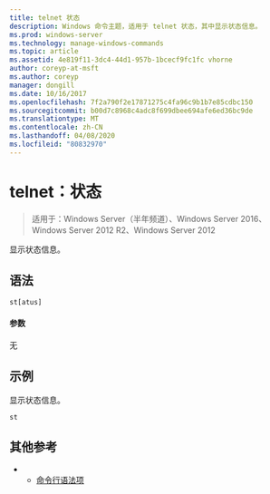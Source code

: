 ```yaml
---
title: telnet 状态
description: Windows 命令主题，适用于 telnet 状态，其中显示状态信息。
ms.prod: windows-server
ms.technology: manage-windows-commands
ms.topic: article
ms.assetid: 4e819f11-3dc4-44d1-957b-1bcecf9fc1fc vhorne
author: coreyp-at-msft
ms.author: coreyp
manager: dongill
ms.date: 10/16/2017
ms.openlocfilehash: 7f2a790f2e17871275c4fa96c9b1b7e85cdbc150
ms.sourcegitcommit: b00d7c8968c4adc8f699dbee694afe6ed36bc9de
ms.translationtype: MT
ms.contentlocale: zh-CN
ms.lasthandoff: 04/08/2020
ms.locfileid: "80832970"
---
```

# <a name="telnet-status"></a>telnet：状态

>适用于：Windows Server（半年频道）、Windows Server 2016、Windows Server 2012 R2、Windows Server 2012

显示状态信息。   

## <a name="syntax"></a>语法  
```  
st[atus]  
```  
#### <a name="parameters"></a>参数  
无  
## <a name="examples"></a><a name=BKMK_Examples></a>示例  
显示状态信息。  
```  
st  
```  
## <a name="additional-references"></a>其他参考  
-   - [命令行语法项](command-line-syntax-key.md)  
